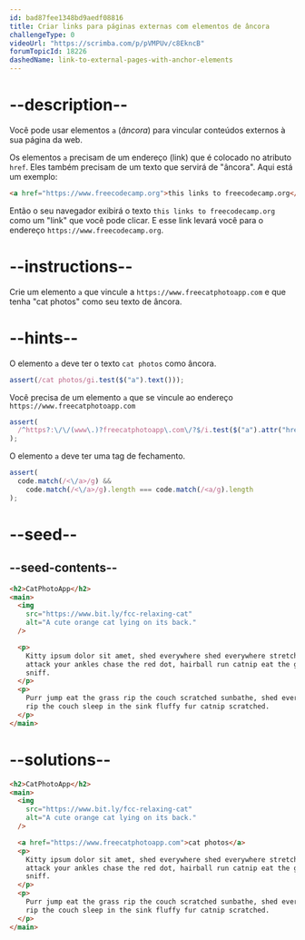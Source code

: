 ```yaml
---
id: bad87fee1348bd9aedf08816
title: Criar links para páginas externas com elementos de âncora
challengeType: 0
videoUrl: "https://scrimba.com/p/pVMPUv/c8EkncB"
forumTopicId: 18226
dashedName: link-to-external-pages-with-anchor-elements
---
```


# --description--

Você pode usar elementos `a` (_âncora_) para vincular conteúdos externos à sua página da web.

Os elementos `a` precisam de um endereço (link) que é colocado no atributo `href`. Eles também precisam de um texto que servirá de "âncora". Aqui está um exemplo:

```html
<a href="https://www.freecodecamp.org">this links to freecodecamp.org</a>
```

Então o seu navegador exibirá o texto `this links to freecodecamp.org` como um "link" que você pode clicar. E esse link levará você para o endereço `https://www.freecodecamp.org`.

# --instructions--

Crie um elemento `a` que vincule a `https://www.freecatphotoapp.com` e que tenha "cat photos" como seu texto de âncora.

# --hints--

O elemento `a` deve ter o texto `cat photos` como âncora.

```js
assert(/cat photos/gi.test($("a").text()));
```

Você precisa de um elemento `a` que se vincule ao endereço `https://www.freecatphotoapp.com`

```js
assert(
  /^https?:\/\/(www\.)?freecatphotoapp\.com\/?$/i.test($("a").attr("href"))
);
```

O elemento `a` deve ter uma tag de fechamento.

```js
assert(
  code.match(/<\/a>/g) &&
    code.match(/<\/a>/g).length === code.match(/<a/g).length
);
```

# --seed--

## --seed-contents--

```html
<h2>CatPhotoApp</h2>
<main>
  <img
    src="https://www.bit.ly/fcc-relaxing-cat"
    alt="A cute orange cat lying on its back."
  />

  <p>
    Kitty ipsum dolor sit amet, shed everywhere shed everywhere stretching
    attack your ankles chase the red dot, hairball run catnip eat the grass
    sniff.
  </p>
  <p>
    Purr jump eat the grass rip the couch scratched sunbathe, shed everywhere
    rip the couch sleep in the sink fluffy fur catnip scratched.
  </p>
</main>
```

# --solutions--

```html
<h2>CatPhotoApp</h2>
<main>
  <img
    src="https://www.bit.ly/fcc-relaxing-cat"
    alt="A cute orange cat lying on its back."
  />

  <a href="https://www.freecatphotoapp.com">cat photos</a>
  <p>
    Kitty ipsum dolor sit amet, shed everywhere shed everywhere stretching
    attack your ankles chase the red dot, hairball run catnip eat the grass
    sniff.
  </p>
  <p>
    Purr jump eat the grass rip the couch scratched sunbathe, shed everywhere
    rip the couch sleep in the sink fluffy fur catnip scratched.
  </p>
</main>
```
